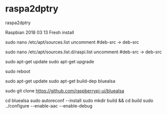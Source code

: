 # raspa2dptry
raspa2dptry

Raspbian 2018 03 13 Fresh install

sudo nano /etc/apt/sources.list
uncomment #deb-src -> deb-src

sudo nano /etc/apt/sources.list.d/raspi.list
uncomment #deb-src -> deb-src

sudo apt-get update
sudo apt-get upgrade

sudo reboot

sudo apt-get update
sudo apt-get build-dep bluealsa

sudo git clone https://github.com/raspberrypi-ui/bluealsa

cd bluealsa
sudo autoreconf --install
sudo mkdir build && cd build
sudo ../configure --enable-aac --enable-debug
